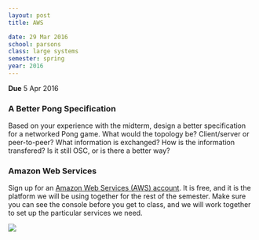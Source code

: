 ```yaml
---
layout: post
title: AWS

date: 29 Mar 2016
school: parsons
class: large systems
semester: spring
year: 2016
---   
```


**Due** 5 Apr 2016

### A Better Pong Specification

Based on your experience with the midterm, design a better specification for a networked Pong game. What would the topology be? Client/server or peer-to-peer? What information is exchanged? How is the information transfered? Is it still OSC, or is there a better way?

### Amazon Web Services

Sign up for an [Amazon Web Services (AWS) account](https://aws.amazon.com/). It is free, and it is the platform we will be using together for the rest of the semester. Make sure you can see the console before you get to class, and we will work together to set up the particular services we need.

![](../console.png)